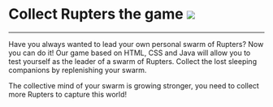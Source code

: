 # Collect Rupters the game ![](https://github.com/kms0207/collectRupters/blob/main/images/rupter.gif)

____

Have you always wanted to lead your own personal swarm of Rupters?
Now you can do it!
Our game based on HTML, CSS and Java will allow you to test yourself as the leader of a swarm of Rupters. 
Collect the lost sleeping companions by replenishing your swarm.

The collective mind of your swarm is growing stronger, you need to collect more Rupters to capture this world!
